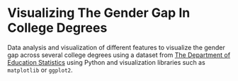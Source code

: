 # Visualizing The Gender Gap In College Degrees

Data analysis and visualization of different features to visualize the gender gap across several college degrees using a dataset from [The Department of Education Statistics](https://nces.ed.gov/programs/digest/2013menu_tables.asp) using Python and visualization libraries such as `matplotlib`  or `ggplot2`.
